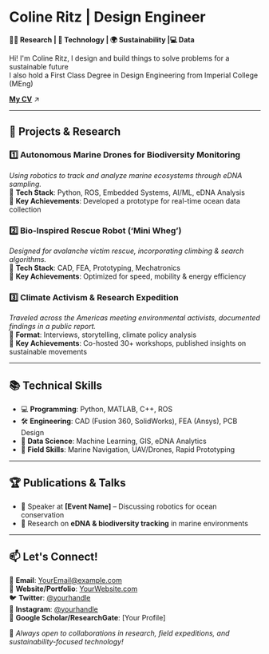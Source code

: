# Coline Ritz | Design Engineer

**👩‍🔬 Research | 🤖 Technology | 🌍 Sustainability |💻 Data**  

Hi! I'm Coline Ritz, I design and build things to solve problems for a sustainable future  
I also hold a First Class Degree in Design Engineering from Imperial College (MEng)

**[My CV](https://your-link-to-cv.com)** ↗


---
## 📌 **Projects & Research**  
### **1️⃣ Autonomous Marine Drones for Biodiversity Monitoring**  
*Using robotics to track and analyze marine ecosystems through eDNA sampling.*  
🔹 **Tech Stack**: Python, ROS, Embedded Systems, AI/ML, eDNA Analysis  
🔹 **Key Achievements**: Developed a prototype for real-time ocean data collection  

### **2️⃣ Bio-Inspired Rescue Robot (‘Mini Wheg’)**  
*Designed for avalanche victim rescue, incorporating climbing & search algorithms.*  
🔹 **Tech Stack**: CAD, FEA, Prototyping, Mechatronics  
🔹 **Key Achievements**: Optimized for speed, mobility & energy efficiency  

### **3️⃣ Climate Activism & Research Expedition**  
*Traveled across the Americas meeting environmental activists, documented findings in a public report.*  
🔹 **Format**: Interviews, storytelling, climate policy analysis  
🔹 **Key Achievements**: Co-hosted 30+ workshops, published insights on sustainable movements  

---

## 📚 **Technical Skills**
- 💻 **Programming**: Python, MATLAB, C++, ROS  
- 🛠️ **Engineering**: CAD (Fusion 360, SolidWorks), FEA (Ansys), PCB Design  
- 🔬 **Data Science**: Machine Learning, GIS, eDNA Analytics  
- 🌊 **Field Skills**: Marine Navigation, UAV/Drones, Rapid Prototyping  

---

## 🏆 **Publications & Talks**
- 🎤 Speaker at **[Event Name]** – Discussing robotics for ocean conservation  
- 📜 Research on **eDNA & biodiversity tracking** in marine environments  

---

## 📫 **Let's Connect!**
💌 **Email**: [YourEmail@example.com](mailto:your.email@example.com)  
🔗 **Website/Portfolio**: [YourWebsite.com](https://yourwebsite.com)  
🐦 **Twitter**: [@yourhandle](https://twitter.com/yourhandle)  
📸 **Instagram**: [@yourhandle](https://instagram.com/yourhandle)  
🔬 **Google Scholar/ResearchGate**: [Your Profile]  

🚀 *Always open to collaborations in research, field expeditions, and sustainability-focused technology!*  

